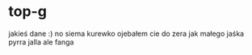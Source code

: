 # top-g
jakieś dane :)
no siema kurewko ojebałem cie do zera jak małego jaśka pyrra jalla ale fanga
